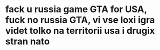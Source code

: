 # fack u russia game GTA for USA, fuck no russia GTA, vi vse loxi igra videt tolko na territorii usa i drugix stran nato
